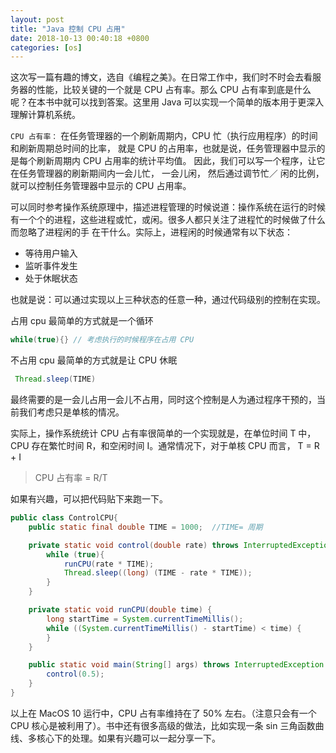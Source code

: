 ```yaml
---
layout: post
title: "Java 控制 CPU 占用"
date: 2018-10-13 00:40:18 +0800
categories: [os]
---
```


这次写一篇有趣的博文，选自《编程之美》。在日常工作中，我们时不时会去看服务器的性能，比较关键的一个就是 CPU 占有率。那么 CPU 占有率到底是什么呢？在本书中就可以找到答案。这里用 Java 可以实现一个简单的版本用于更深入理解计算机系统。

`CPU 占有率：` 在任务管理器的一个刷新周期内，CPU 忙（执行应用程序）的时间和刷新周期总时间的比率， 就是 CPU 的占用率，也就是说，任务管理器中显示的是每个刷新周期内 CPU 占用率的统计平均值。
因此，我们可以写一个程序，让它在任务管理器的刷新期间内一会儿忙， 一会儿闲， 然后通过调节忙／ 闲的比例， 就可以控制任务管理器中显示的 CPU 占用率。

可以同时参考操作系统原理中，描述进程管理的时候说道：操作系统在运行的时候有一个个的进程，这些进程或忙，或闲。很多人都只关注了进程忙的时候做了什么而忽略了进程闲的手
在干什么。实际上，进程闲的时候通常有以下状态：

* 等待用户输入
* 监听事件发生
* 处于休眠状态

也就是说：可以通过实现以上三种状态的任意一种，通过代码级别的控制在实现。

占用 cpu 最简单的方式就是一个循环
```java
while(true){} // 考虑执行的时候程序在占用 CPU
```
不占用 cpu 最简单的方式就是让 CPU 休眠
```java
 Thread.sleep(TIME)
```
最终需要的是一会儿占用一会儿不占用，同时这个控制是人为通过程序干预的，当前我们考虑只是单核的情况。

实际上，操作系统统计 CPU 占有率很简单的一个实现就是，在单位时间 T 中，CPU 存在繁忙时间 R，和空闲时间 I。通常情况下，对于单核 CPU 而言， T = R + I

> CPU 占有率 = R/T

如果有兴趣，可以把代码贴下来跑一下。
```java
public class ControlCPU{
    public static final double TIME = 1000;  //TIME= 周期

    private static void control(double rate) throws InterruptedException{
        while (true){
            runCPU(rate * TIME);
            Thread.sleep((long) (TIME - rate * TIME));
        }
    }

    private static void runCPU(double time) {
        long startTime = System.currentTimeMillis();
        while ((System.currentTimeMillis() - startTime) < time) {
        }
    }

    public static void main(String[] args) throws InterruptedException {
        control(0.5);
    }
}
```
以上在 MacOS 10 运行中，CPU 占有率维持在了 50% 左右。（注意只会有一个 CPU 核心是被利用了）。书中还有很多高级的做法，比如实现一条 sin 三角函数曲线、多核心下的处理。如果有兴趣可以一起分享一下。
